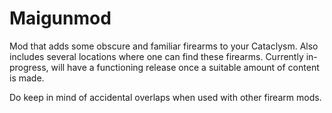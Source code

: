 # Maigunmod
Mod that adds some obscure and familiar firearms to your Cataclysm.
Also includes several locations where one can find these firearms.
Currently in-progress, will have a functioning release once a suitable amount of content is made.


Do keep in mind of accidental overlaps when used with other firearm mods.
